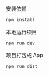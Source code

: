 安装依赖

```bash
npm install
```

本地运行项目

```bash
npm run dev
```

项目打包成 App

```bash
npm run dist
```

